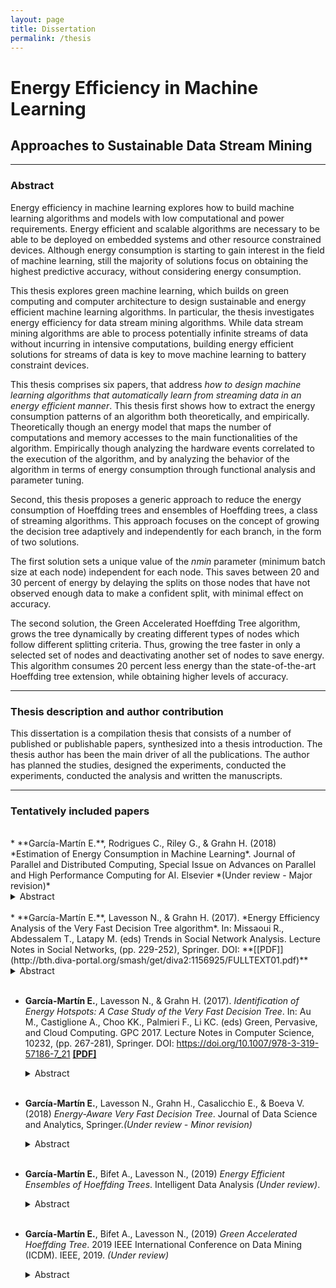 ```yaml
---
layout: page
title: Dissertation
permalink: /thesis
---
```


# Energy Efficiency in Machine Learning
## Approaches to Sustainable Data Stream Mining

---
### Abstract

Energy efficiency in machine learning explores how to build machine learning algorithms and models with low computational and power requirements.
Energy efficient and scalable algorithms are necessary to be able to be deployed on embedded systems and other resource constrained devices.
Although energy consumption is starting to gain interest in the field of machine learning, still the majority of solutions focus on obtaining the highest predictive accuracy, without considering energy consumption.

This thesis explores green machine learning, which builds on green computing and computer architecture to design sustainable and energy efficient machine learning algorithms.
In particular, the thesis investigates energy efficiency for data stream mining algorithms.
While data stream mining algorithms are able to process potentially infinite streams of data without incurring in intensive computations, building energy efficient solutions for streams of data is key to move machine learning to battery constraint devices.

This thesis comprises six papers, that address *how to design machine learning algorithms that automatically learn from streaming data in an energy efficient manner*.
This thesis first shows how to extract the energy consumption patterns of an algorithm both theoretically, and empirically. Theoretically though an energy model that maps the number of computations and memory accesses to the main functionalities of the algorithm. Empirically though analyzing the hardware events correlated to the execution of the algorithm, and by analyzing the behavior of the algorithm in terms of energy consumption through functional analysis and parameter tuning.

Second, this thesis proposes a generic approach to reduce the energy consumption of Hoeffding trees and ensembles of Hoeffding trees, a class of streaming algorithms. This approach focuses on the concept of growing the decision tree adaptively and independently for each branch, in the form of two solutions.

The first solution sets a unique value of the *nmin* parameter (minimum batch size at each node) independent for each node. This saves between 20 and 30 percent of energy by delaying the splits on those nodes that have not observed enough data to make a confident split, with minimal effect on accuracy.

The second solution, the Green Accelerated Hoeffding Tree algorithm, grows the tree dynamically by creating different types of nodes which follow different splitting criteria. Thus, growing the tree faster in only a selected set of nodes and deactivating another set of nodes to save energy. This algorithm consumes 20 percent less energy than the state-of-the-art Hoeffding tree extension, while obtaining higher levels of accuracy.

---
### Thesis description and author contribution
This dissertation is a compilation thesis that consists of a number of published or publishable papers, synthesized into a thesis introduction.
The thesis author has been the main driver of all the publications. The author has planned the studies, designed the experiments, conducted the experiments, conducted the analysis and written the manuscripts.

---


### Tentatively included papers   
<br/>
* **García-Martín E.**, Rodrigues C., Riley G., & Grahn H.  (2018)  *Estimation of Energy Consumption in Machine Learning*. Journal of Parallel and Distributed Computing, Special Issue on Advances on Parallel and High Performance Computing for AI. Elsevier *(Under review - Major revision)*
  <details>
  <summary>Abstract</summary>

  Energy consumption has been widely studied in the computer architecture field for decades. While the adoption of energy as a metric in machine learning is emerging, the majority of research is still primarily focused on obtaining high levels of accuracy without any computational constraint. We believe that one of the reasons for this lack of interest is due to their lack of familiarity with approaches to evaluate energy consumption. To address this challenge, we present a review of the different approaches to estimate energy consumption in general and machine learning applications in particular. Our goal is to provide useful guidelines to the machine learning community giving them the fundamental knowledge to use and build specific energy estimation methods for machine learning algorithms. We also present the latest software tools that gives energy estimation values, together with two use cases that enhance the study of energy consumption in machine learning.
  </details><br/>
* **García-Martín E.**, Lavesson N., & Grahn H. (2017).  *Energy Efficiency Analysis of the Very Fast Decision Tree algorithm*. In: Missaoui R., Abdessalem T., Latapy M. (eds) Trends in Social Network Analysis. Lecture Notes in Social Networks, (pp. 229-252), Springer. DOI: <https://doi.org/10.1007/978-3-319-53420-6_10>   **[[PDF]](http://bth.diva-portal.org/smash/get/diva2:1156925/FULLTEXT01.pdf)**
  <details>
  <summary>Abstract</summary>
  Data mining algorithms are usually designed to optimize a trade-off between predictive accuracy and computational efficiency. This paper introduces energy consumption and energy efficiency as important factors to consider during data
  mining algorithm analysis and evaluation. We conducted an experiment to illustrate how energy consumption and accuracy are affected when varying the parameters of the Very Fast Decision Tree (VFDT) algorithm. These results are compared with a theoretical analysis on the algorithm, indicating that energy consumption is affected by the parameters design and that it can be reduced significantly while maintaining accuracy.
  </details><br/>

* **García-Martín E.**, Lavesson N., & Grahn H. (2017). *Identification of Energy Hotspots: A Case Study of the Very Fast Decision Tree*.  In: Au M., Castiglione A., Choo KK., Palmieri F., Li KC. (eds) Green, Pervasive, and Cloud Computing. GPC 2017. Lecture Notes in Computer Science, 10232, (pp. 267-281), Springer. DOI: <https://doi.org/10.1007/978-3-319-57186-7_21> **[[PDF]](http://bth.diva-portal.org/smash/get/diva2:1156958/FULLTEXT01.pdf)**
  <details>
  <summary>Abstract</summary>
  Large-scale data centers account for a significant share of
  the energy consumption in many countries. Machine learning technology requires intensive workloads and thus drives requirements for lots of
  power and cooling capacity in data centers. It is time to explore green
  machine learning. The aim of this paper is to profile a machine learning
  algorithm with respect to its energy consumption and to determine the
  causes behind this consumption. The first scalable machine learning algorithm able to handle large volumes of streaming data is the Very Fast
  Decision Tree (VFDT), which outputs competitive results in comparison
  to algorithms that analyze data from static datasets. Our objectives are
  to: (i) establish a methodology that profiles the energy consumption of
  decision trees at the function level, (ii) apply this methodology in an experiment to obtain the energy consumption of the VFDT, (iii) conduct
  a fine-grained analysis of the functions that consume most of the energy,
  providing an understanding of that consumption, (iv) analyze how different parameter settings can significantly reduce the energy consumption.
  The results show that by addressing the most energy intensive part of
  the VFDT, the energy consumption can be reduced up to a 74.3%
  </details><br/>


* **García-Martín E.**, Lavesson N., Grahn H., Casalicchio E., & Boeva V. (2018)  *Energy-Aware Very Fast Decision Tree*. Journal of Data Science and Analytics, Springer.*(Under review - Minor revision)*
  <details>
  <summary>Abstract</summary>
  Recently machine learning researchers are designing algorithms that can run in embedded and mobile devices, which introduces additional constraints compared to traditional algorithm design approaches.
  One of these constraints is energy consumption, which directly translates to battery capacity for these devices.
  Streaming algorithms, such as the Very Fast Decision Tree (VFDT), are designed to run in such devices due to their high velocity and low memory requirements. However, they have not been designed with an energy efficiency focus.
  This paper addresses this challenge by presenting the nmin adaptation method, which reduces the energy consumption of the VFDT algorithm with only minor effects on accuracy.
  nmin adaptation allows the algorithm to grow faster in those branches where there is more confidence to create a split, and delays the split on the less confident branches. This removes unnecessary computations related to checking for splits but maintains similar levels of accuracy.
  We have conducted extensive experiments on 29 public datasets, showing that the VFDT with nmin adaptation consumes up to 31% less energy than the original VFDT, and up to 96% less energy than the CVFDT (VFDT adapted for concept drift scenarios), trading off up to 1.7 percent of accuracy.
  </details><br/>


* **García-Martín E.**, Bifet A., Lavesson N., (2019) *Energy Efficient Ensembles of Hoeffding Trees*. Intelligent Data Analysis *(Under review)*.
  <details>
  <summary>Abstract</summary>

  Energy consumption reduction has been an increasing trend in machine
  learning over the past few years due to its socio-ecological importance. In new challenging areas such as edge computing, energy consumption and predictive accuracy are key variables during algorithm design and implementation. State-of- the-art stream mining algorithms are able to create highly accurate predictions in real-time while adhering to low computational requirements to run in edge devices. This is the case of ensembles of Hoeffding trees. While these algorithms obtain high levels of accuracy, that is done at a substantial energy cost. This paper introduces the nmin adaptation method to ensembles of Hoeffding tree algorithms,
  to further reduce their energy consumption without sacrificing accuracy. We have evaluated the energy efficiency and accuracy of the nmin adaptation
  method on five different ensembles of Hoeffding trees under 11 publicly available datasets.
  The results show that we are able to reduce the energy consumption significantly,
  by 21 % on average, affecting accuracy by less than one percent on average.

  </details><br/>

* **García-Martín E.**, Bifet A., Lavesson N., (2019) *Green Accelerated Hoeffding Tree*. 2019 IEEE International Conference on Data Mining (ICDM). IEEE, 2019. *(Under review)*
  <details>
  <summary>Abstract</summary>
  Stream mining algorithms are able to produce highly accurate models in real time, without strong computational demands. This is the case of the Hoeffding tree algorithm. Recent extensions to this algorithm focus on increasing predictive accuracy, but at the cost of a higher energy consumption. This paper presents the Green Accelerated Hoeffding Tree (GAHT) algorithm, which is able to achieve same levels of accuracy as the latest Hoeffding tree extension, i.e. Extremely Very Fast Decision Tree (EFDT), while reducing its energy consumption. In particular, the GAHT algorithm is able to reduce the energy consumption of the EFDT by 26 percent, averaged on 12 publicly available datasets, with minimal effect on accuracy.
  </details>
